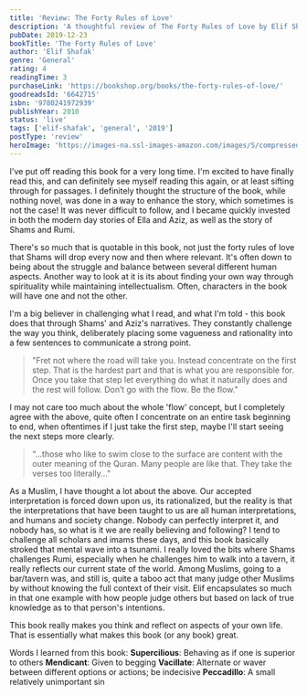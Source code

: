 ```yaml
---
title: 'Review: The Forty Rules of Love'
description: 'A thoughtful review of The Forty Rules of Love by Elif Shafak'
pubDate: 2019-12-23
bookTitle: 'The Forty Rules of Love'
author: 'Elif Shafak'
genre: 'General'
rating: 4
readingTime: 3
purchaseLink: 'https://bookshop.org/books/the-forty-rules-of-love/'
goodreadsId: '6642715'
isbn: '9780241972939'
publishYear: 2010
status: 'live'
tags: ['elif-shafak', 'general', '2019']
postType: 'review'
heroImage: 'https://images-na.ssl-images-amazon.com/images/S/compressed.photo.goodreads.com/books/1442161289i/6642715.jpg'
---
```


I've put off reading this book for a very long time. I'm excited to have finally read this, and can definitely see myself reading this again, or at least sifting through for passages. I definitely thought the structure of the book, while nothing novel, was done in a way to enhance the story, which sometimes is not the case! It was never difficult to follow, and I became quickly invested in both the modern day stories of Ella and Aziz, as well as the story of Shams and Rumi.

There's so much that is quotable in this book, not just the forty rules of love that Shams will drop every now and then where relevant. It's often down to being about the struggle and balance between several different human aspects. Another way to look at it is its about finding your own way through spirituality while maintaining intellectualism. Often, characters in the book will have one and not the other.

I'm a big believer in challenging what I read, and what I'm told - this book does that through Shams' and Aziz's narratives. They constantly challenge the way you think, deliberately placing some vagueness and rationality into a few sentences to communicate a strong point.

> "Fret not where the road will take you. Instead concentrate on the first step. That is the hardest part and that is what you are responsible for. Once you take that step let everything do what it naturally does and the rest will follow. Don’t go with the flow. Be the flow." 

I may not care too much about the whole 'flow' concept, but I completely agree with the above, quite often I concentrate on an entire task beginning to end, when oftentimes if I just take the first step, maybe I'll start seeing the next steps more clearly.

> “...those who like to swim close to the surface are content with
the outer meaning of the Quran. Many people are like that. They take the verses too literally..."

As a Muslim, I have thought a lot about the above. Our accepted interpretation is forced down upon us, its rationalized, but the reality is that the interpretations that have been taught to us are all human interpretations, and humans and society change. Nobody can perfectly interpret it, and nobody has, so what is it we are really believing and following? I tend to challenge all scholars and imams these days, and this book basically stroked that mental wave into a tsunami. I really loved the bits where Shams challenges Rumi, especially when he challenges him to walk into a tavern, it really reflects our current state of the world. Among Muslims, going to a bar/tavern was, and still is, quite a taboo act that many judge other Muslims by without knowing the full context of their visit. Elif encapsulates so much in that one example with how people judge others but based on lack of true knowledge as to that person's intentions.

This book really makes you think and reflect on aspects of your own life. That is essentially what makes this book (or any book) great.

Words I learned from this book:
**Supercilious**: Behaving as if one is superior to others
**Mendicant**:  Given to begging
**Vacillate**: Alternate or waver between different options or actions; be indecisive
**Peccadillo**: A small relatively unimportant sin